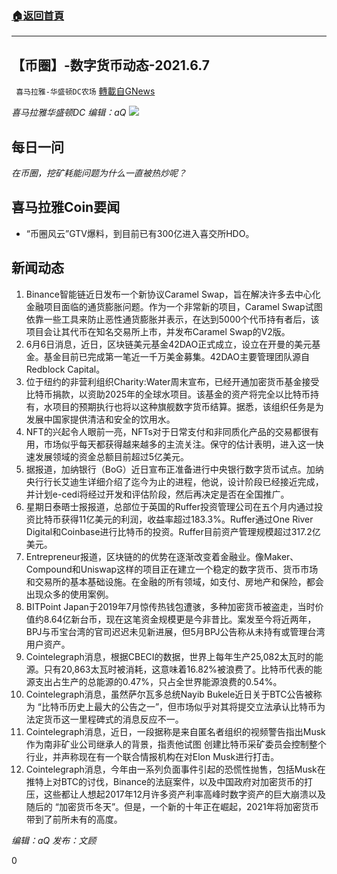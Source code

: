 ###  [:house:返回首頁](https://github.com/ourhimalayas/txt)
---

## 【币圈】-数字货币动态-2021.6.7
` 喜马拉雅-华盛顿DC农场` [轉載自GNews](https://gnews.org/zh-hans/1305106/)

*喜马拉雅华盛顿DC 编辑：aQ*
![]()![](https://gnews-media-offload.s3.amazonaws.com/wp-content/uploads/2021/06/07075855/607-1.jpg)
## **每日一问**

*在币圈，挖矿耗能问题为什么一直被热炒呢？*

## **喜马拉雅Coin要闻**

- “币圈风云”GTV爆料，到目前已有300亿进入喜交所HDO。


## **新闻动态**

1. Binance智能链近日发布一个新协议Caramel Swap，旨在解决许多去中心化金融项目面临的通货膨胀问题。作为一个非常新的项目，Caramel Swap试图依靠一些工具来防止恶性通货膨胀并表示，在达到5000个代币持有者后，该项目会让其代币在知名交易所上市，并发布Caramel Swap的V2版。
2. 6月6日消息，近日，区块链美元基金42DAO正式成立，设立在开曼的美元基金。基金目前已完成第一笔近一千万美金募集。42DAO主要管理团队源自Redblock Capital。
3. 位于纽约的非营利组织Charity:Water周末宣布，已经开通加密货币基金接受比特币捐款，以资助2025年的全球水项目。该基金的资产将完全以比特币持有，水项目的预期执行也将以这种旗舰数字货币结算。据悉，该组织任务是为发展中国家提供清洁和安全的饮用水。
4. NFT的兴起令人眼前一亮，NFTs对于日常支付和非同质化产品的交易都很有用，市场似乎每天都获得越来越多的主流关注。保守的估计表明，进入这一快速发展领域的资金总额目前超过5亿美元。
5. 据报道，加纳银行（BoG）近日宣布正准备进行中央银行数字货币试点。加纳央行行长艾迪生详细介绍了迄今为止的进程，他说，设计阶段已经接近完成，并计划e-cedi将经过开发和评估阶段，然后再决定是否在全国推广。
6. 星期日泰晤士报报道，总部位于英国的Ruffer投资管理公司在五个月内通过投资比特币获得11亿美元的利润，收益率超过183.3%。Ruffer通过One River Digital和Coinbase进行比特币的投资。Ruffer目前资产管理规模超过317.2亿美元。
7. Entrepreneur报道，区块链的的优势在逐渐改变着金融业。像Maker、Compound和Uniswap这样的项目正在建立一个稳定的数字货币、货币市场和交易所的基本基础设施。在金融的所有领域，如支付、房地产和保险，都会出现众多的使用案例。
8. BITPoint Japan于2019年7月惊传热钱包遭骇，多种加密货币被盗走，当时价值约8.64亿新台币，现在这笔资金规模更是今非昔比。案发至今将近两年，BPJ与币宝台湾的官司迟迟未见新进展，但5月BPJ公告称从未持有或管理台湾用户资产。
9. Cointelegraph消息，根据CBECI的数据，世界上每年生产25,082太瓦时的能源。只有20,863太瓦时被消耗，这意味着16.82%被浪费了。比特币代表的能源支出占生产的总能源的0.47%，只占全世界能源浪费的0.54%。
10. Cointelegraph消息，虽然萨尔瓦多总统Nayib Bukele近日关于BTC公告被称为 “比特币历史上最大的公告之一”，但市场似乎对其将提交立法承认比特币为法定货币这一里程碑式的消息反应不一。
11. Cointelegraph消息，近日，一段据称是来自匿名者组织的视频警告指出Musk作为南非矿业公司继承人的背景，指责他试图 创建比特币采矿委员会控制整个行业，并声称现在有一个联合情报机构在对Elon Musk进行打击。
12. Cointelegraph消息，今年由一系列负面事件引起的恐慌性抛售，包括Musk在推特上对BTC的讨伐，Binance的法庭案件，以及中国政府对加密货币的打压，这些都让人想起2017年12月许多资产利率高峰时数字资产的巨大崩溃以及随后的 “加密货币冬天”。但是，一个新的十年正在崛起，2021年将加密货币带到了前所未有的高度。




*编辑：aQ
发布：文顾*

0
